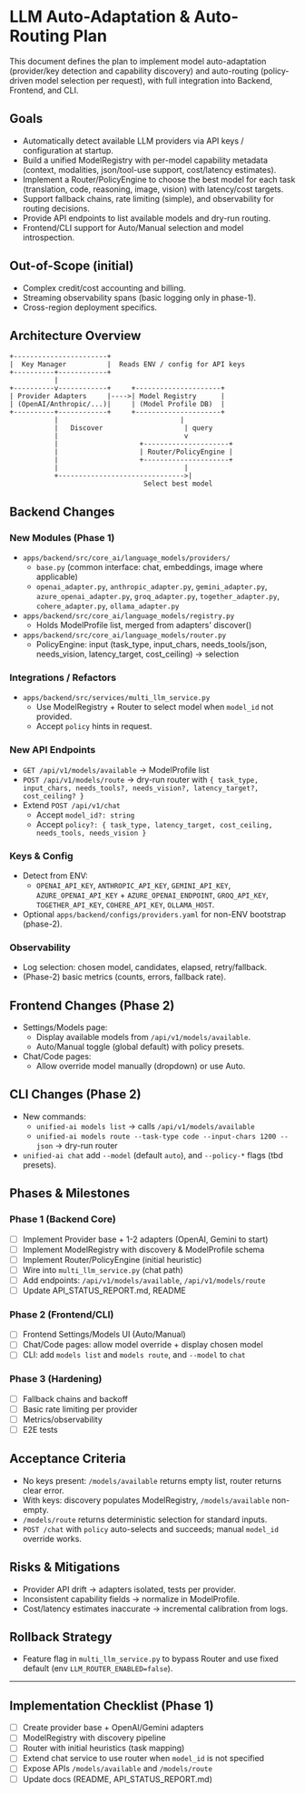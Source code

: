 # LLM Auto-Adaptation & Auto-Routing Plan

This document defines the plan to implement model auto-adaptation (provider/key detection and capability discovery) and auto-routing (policy-driven model selection per request), with full integration into Backend, Frontend, and CLI.

## Goals
- Automatically detect available LLM providers via API keys / configuration at startup.
- Build a unified ModelRegistry with per-model capability metadata (context, modalities, json/tool-use support, cost/latency estimates).
- Implement a Router/PolicyEngine to choose the best model for each task (translation, code, reasoning, image, vision) with latency/cost targets.
- Support fallback chains, rate limiting (simple), and observability for routing decisions.
- Provide API endpoints to list available models and dry-run routing.
- Frontend/CLI support for Auto/Manual selection and model introspection.

## Out-of-Scope (initial)
- Complex credit/cost accounting and billing.
- Streaming observability spans (basic logging only in phase-1).
- Cross-region deployment specifics.

## Architecture Overview

```
+-----------------------+
|  Key Manager          |  Reads ENV / config for API keys
+----------+------------+
           |
+----------v------------+     +---------------------+
| Provider Adapters     |---->| Model Registry      |
| (OpenAI/Anthropic/...)|     | (Model Profile DB)  |
+----------+------------+     +---------------------+
           |                              |
           |   Discover                    | query
           |                               v
           |                    +---------------------+
           |                    | Router/PolicyEngine |
           |                    +---------------------+
           |                               |
           +------------------------------->|
                                 Select best model
```

## Backend Changes

### New Modules (Phase 1)
- `apps/backend/src/core_ai/language_models/providers/`
  - `base.py` (common interface: chat, embeddings, image where applicable)
  - `openai_adapter.py`, `anthropic_adapter.py`, `gemini_adapter.py`, `azure_openai_adapter.py`, `groq_adapter.py`, `together_adapter.py`, `cohere_adapter.py`, `ollama_adapter.py`
- `apps/backend/src/core_ai/language_models/registry.py`
  - Holds ModelProfile list, merged from adapters' discover()
- `apps/backend/src/core_ai/language_models/router.py`
  - PolicyEngine: input (task_type, input_chars, needs_tools/json, needs_vision, latency_target, cost_ceiling) -> selection

### Integrations / Refactors
- `apps/backend/src/services/multi_llm_service.py`
  - Use ModelRegistry + Router to select model when `model_id` not provided.
  - Accept `policy` hints in request.

### New API Endpoints
- `GET /api/v1/models/available` -> ModelProfile list
- `POST /api/v1/models/route` -> dry-run router with `{ task_type, input_chars, needs_tools?, needs_vision?, latency_target?, cost_ceiling? }`
- Extend `POST /api/v1/chat`
  - Accept `model_id?: string`
  - Accept `policy?: { task_type, latency_target, cost_ceiling, needs_tools, needs_vision }`

### Keys & Config
- Detect from ENV:
  - `OPENAI_API_KEY`, `ANTHROPIC_API_KEY`, `GEMINI_API_KEY`, `AZURE_OPENAI_API_KEY` + `AZURE_OPENAI_ENDPOINT`, `GROQ_API_KEY`, `TOGETHER_API_KEY`, `COHERE_API_KEY`, `OLLAMA_HOST`.
- Optional `apps/backend/configs/providers.yaml` for non-ENV bootstrap (phase-2).

### Observability
- Log selection: chosen model, candidates, elapsed, retry/fallback.
- (Phase-2) basic metrics (counts, errors, fallback rate).

## Frontend Changes (Phase 2)
- Settings/Models page:
  - Display available models from `/api/v1/models/available`.
  - Auto/Manual toggle (global default) with policy presets.
- Chat/Code pages:
  - Allow override model manually (dropdown) or use Auto.

## CLI Changes (Phase 2)
- New commands:
  - `unified-ai models list` -> calls `/api/v1/models/available`
  - `unified-ai models route --task-type code --input-chars 1200 --json` -> dry-run router
- `unified-ai chat` add `--model` (default `auto`), and `--policy-*` flags (tbd presets).

## Phases & Milestones

### Phase 1 (Backend Core)
- [ ] Implement Provider base + 1-2 adapters (OpenAI, Gemini to start)
- [ ] Implement ModelRegistry with discovery & ModelProfile schema
- [ ] Implement Router/PolicyEngine (initial heuristic)
- [ ] Wire into `multi_llm_service.py` (chat path)
- [ ] Add endpoints: `/api/v1/models/available`, `/api/v1/models/route`
- [ ] Update API_STATUS_REPORT.md, README

### Phase 2 (Frontend/CLI)
- [ ] Frontend Settings/Models UI (Auto/Manual)
- [ ] Chat/Code pages: allow model override + display chosen model
- [ ] CLI: add `models list` and `models route`, and `--model` to `chat`

### Phase 3 (Hardening)
- [ ] Fallback chains and backoff
- [ ] Basic rate limiting per provider
- [ ] Metrics/observability
- [ ] E2E tests

## Acceptance Criteria
- No keys present: `/models/available` returns empty list, router returns clear error.
- With keys: discovery populates ModelRegistry, `/models/available` non-empty.
- `/models/route` returns deterministic selection for standard inputs.
- `POST /chat` with `policy` auto-selects and succeeds; manual `model_id` override works.

## Risks & Mitigations
- Provider API drift -> adapters isolated, tests per provider.
- Inconsistent capability fields -> normalize in ModelProfile.
- Cost/latency estimates inaccurate -> incremental calibration from logs.

## Rollback Strategy
- Feature flag in `multi_llm_service.py` to bypass Router and use fixed default (env `LLM_ROUTER_ENABLED=false`).

---

## Implementation Checklist (Phase 1)
- [ ] Create provider base + OpenAI/Gemini adapters
- [ ] ModelRegistry with discovery pipeline
- [ ] Router with initial heuristics (task mapping)
- [ ] Extend chat service to use router when `model_id` is not specified
- [ ] Expose APIs `/models/available` and `/models/route`
- [ ] Update docs (README, API_STATUS_REPORT.md)
